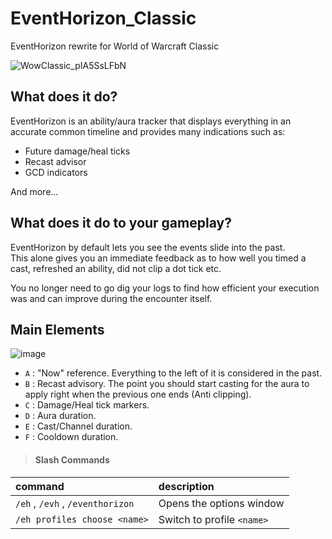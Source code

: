 # EventHorizon_Classic
EventHorizon rewrite for World of Warcraft Classic

![WowClassic_pIA5SsLFbN](https://user-images.githubusercontent.com/51246270/189513050-77f681ad-6e9b-479e-a37b-6db910589631.gif)

## What does it do?

EventHorizon is an ability/aura tracker that displays everything in an accurate common timeline and provides many indications such as:
* Future damage/heal ticks
* Recast advisor
* GCD indicators

And more...

## What does it do to your gameplay?

EventHorizon by default lets you see the events slide into the past.  
This alone gives you an immediate feedback as to how well you timed a cast, refreshed an ability, did not clip a dot tick etc.  

You no longer need to go dig your logs to find how efficient your execution was and can improve during the encounter itself.  

## Main Elements

![image](https://user-images.githubusercontent.com/86252474/190220515-61611a11-d4f0-427a-a835-1cc27d2a38ea.png)

* `A` : "Now" reference. Everything to the left of it is considered in the past.
* `B` : Recast advisory. The point you should start casting for the aura to apply right when the previous one ends (Anti clipping).
* `C` : Damage/Heal tick markers.
* `D` : Aura duration.
* `E` : Cast/Channel duration.
* `F` : Cooldown duration.

>#### Slash Commands

| command                          | description                |
| :------------------------------- | :------------------------- |
| `/eh` , `/evh` , `/eventhorizon` | Opens the options window   |
| `/eh profiles choose <name>`     | Switch to profile `<name>` |
